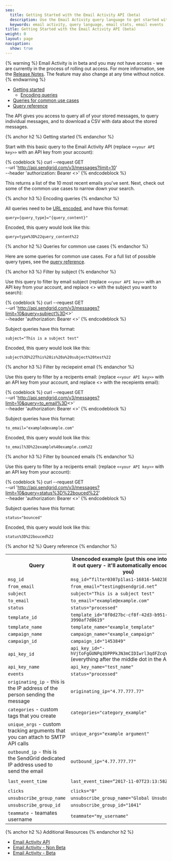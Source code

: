 ```yaml
---
seo:
  title: Getting Started with the Email Activity API (beta)
  description: Use the Email Activity query language to get started with the Email Activity API.
  keywords: email activity, query language, email stats, email events
title: Getting Started with the Email Activity API (beta)
weight: 0
layout: page
navigation:
  show: true
---
```

{% warning %}
Email Activity is in beta and you may not have access - we are currently in the process of rolling out access. For more information, see the [Release Notes]({{root_url}}/release_notes.html#-Email-Activity-Feed-Beta). The feature may also change at any time without notice.
{% endwarning %}

- [Getting started](#-Getting-started)
    - [Encoding queries](#-Encoding-queries)
- [Queries for common use cases](#-Queries-for-common-use-cases)
- [Query reference](#-Query-reference)

The API gives you access to query all of your stored messages, to query individual messages, and to download a CSV with data about the stored messages.

{% anchor h2 %}
Getting started
{% endanchor %}

Start with this basic query to the Email Activity API (replace `<<your API key>>` with an API key from your account):

{% codeblock %}
curl --request GET \
  --url 'http://api.sendgrid.com/v3/messages?limit=10' \
  --header 'authorization: Bearer <<your API key>>'
{% endcodeblock %}

This returns a list of the 10 most recent emails you've sent. Next, check out some of the common use cases to narrow down your search.

{% anchor h3 %}
Encoding queries
{% endanchor %}

All queries need to be [URL encoded](https://meyerweb.com/eric/tools/dencoder/), and have this format:

`query={query_type}="{query_content}"`

Encoded, this query would look like this:

`query=type%3D%22query_content%22`

{% anchor h2 %}
Queries for common use cases
{% endanchor %}

Here are some queries for common use cases. For a full list of possible query types, see the [query reference](#-Query-reference).

{% anchor h3 %}
Filter by subject
{% endanchor %}

Use this query to filter by email subject (replace `<<your API key>>` with an API key from your account, and replace <<subject>> with the subject you want to search):

{% codeblock %}
curl --request GET \
  --url 'http://api.sendgrid.com/v3/messages?limit=10&query=subject%3D<<subject>>' \
  --header 'authorization: Bearer <<your API key>>'
{% endcodeblock %}

Subject queries have this format:

`subject="This is a subject test"`

Encoded, this query would look like this:

`subject%3D%22This%20is%20a%20subject%20test%22`

{% anchor h3 %}
Filter by reciepeint email
{% endanchor %}

Use this query to filter by a recipents email: (replace `<<your API key>>` with an API key from your account, and replace <<email>> with the recepients email):

{% codeblock %}
curl --request GET \
  --url 'http://api.sendgrid.com/v3/messages?limit=10&query=to_email%3D<<email>>' \
  --header 'authorization: Bearer <<your API key>>'
{% endcodeblock %}

Subject queries have this format:

`to_email="example@example.com"`

Encoded, this query would look like this:

`to_email%3D%22example%40example.com%22`

{% anchor h3 %}
Filter by bounced emails
{% endanchor %}

Use this query to filter by a recipents email: (replace `<<your API key>>` with an API key from your account):

{% codeblock %}
curl --request GET \
  --url 'http://api.sendgrid.com/v3/messages?limit=10&query=status%3D%22bouced%22' \
  --header 'authorization: Bearer <<your API key>>'
{% endcodeblock %}

Subject queries have this format:

`status="bounced"`

Encoded, this query would look like this:

`status%3D%22bouced%22`

{% anchor h2 %}
Query reference
{% endanchor %}

<table>
  <tr>
    <th><b>Query</b></th>
    <th><b>Unencoded example</b> (put this one into the try it out query - it'll automatically encode it for you)</th>
    <th><b>Encoded example</b> (use this one in your code)</th>
  </tr>
  <tr>
    <td><code>msg_id</code></td>
    <td><code>msg_id=“filter0307p1las1-16816-5A023E36-1.0”</code></td>
    <td><code>msg_id%3D%22filter0307p1las1-16816-5A023E36-1.0%22</code></td>
  </tr>
  <tr>
    <td><code>from_email</code></td>
    <td><code>from_email=“testing@sendgrid.net”</code></td>
    <td><code>from_email%3D%22testing%40sendgrid.net%22</code></td>
  </tr>
  <tr>
    <td><code>subject</code></td>
    <td><code>subject="This is a subject test"</code></td>
    <td><code>subject%22This%20is%20a%20subject%20test%22</code></td>
  </tr>
  <tr>
    <td><code>to_email</code></td>
    <td><code>to_email="example@example.com"</code></td>
    <td><code>to_email%3D%22example%40example.com%22</code></td>
  </tr>
  <tr>
    <td><code>status</code></td>
    <td><code>status="processed"</code></td>
    <td><code>status%22processed%22</code></td>
  </tr>
  <tr>
    <td><code>template_id</code></td>
    <td><code>template_id="8f0d27bc-cf8f-42d3-b951-3990af7d0619"</code></td>
    <td><code>template_id%3D%228f0d27bc-cf8f-42d3-b951-3990af7d0619%22</code></td>
  </tr>
  <tr>
    <td><code>template_name</code></td>
    <td><code>template_name="example_template"</code></td>
    <td><code>template_name%3D%22example_template%22</code></td>
  </tr>
  <tr>
    <td><code>campaign_name</code></td>
    <td><code>campaign_name="example_campaign"</code></td>
    <td><code>campaign_name%3D%22example_campaign%22</code></td>
  </tr>
  <tr>
    <td><code>campaign_id</code></td>
    <td><code>campaign_id="1453849"</code></td>
    <td><code>campaign_id%3D%221453849%22</code></td>
  </tr>
  <tr>
    <td><code>api_key_id</code></td>
    <td><code>api_key_id="-hVjtoFgGUNPq3DPPPkJN3mCIDIwrl3qdFZcqYKnlq94"</code> (everything after the middle dot in the API key)</td>
    <td><code>api_key_id%3D%22-hVjtoFgGUNPq3DPPPkJN3mCIDIwrl3qdFZcqYKnlq94%22</code></td>
  </tr>
  <tr>
    <td><code>api_key_name</code></td>
    <td><code>api_key_name="test_name"</code></td>
    <td><code>api_key_name%3D%22test_name%22</code></td>
  </tr>
  <tr>
    <td><code>events</code></td>
    <td><code>status="processed"</code></td>
    <td><code>status%3D%22processed%22</code></td>
  </tr>
  <tr>
    <td><code>originating_ip</code> - this is the IP address of the person sending the message</td>
    <td><code>originating_ip="4.77.777.77"</code></td>
    <td><code>originating_ip%3D%224.77.777.77%22</code></td>
  </tr>
  <tr>
    <td><code>categories</code> - custom tags that you create</td>
    <td><code>categories="category_example"</code></td>
    <td><code>categories="category_example"</code></td>
  </tr>
  <tr>
    <td><code>unique_args</code> - custom tracking arguments that you can attach to SMTP API calls</td>
    <td><code>unique_args="example argument"</code></td>
    <td><code>unique_args%3D%22example%20argument%22</code></td>
  </tr>
  <tr>
    <td><code>outbound_ip</code> - this is the SendGrid dedicated IP address used to send the email</td>
    <td><code>outbound_ip="4.77.777.77"</code></td>
    <td><code>outbound_ip%3D%224.77.777.77%22</code></td>
  </tr>
  <tr>
    <td><code>last_event_time</code></td>
    <td><code>last_event_time=“2017-11-07T23:13:58Z”</code></td>
    <td><code>last_event_time%3D%E2%80%9C2017-11-07T23%3A13%3A58Z%E2%80%9D</code></td>
  </tr>
  <tr>
    <td><code>clicks</code></td>
    <td><code>clicks="0"</code></td>
    <td><code>clicks%3D%220%22</code></td>
  </tr>
  <tr>
    <td><code>unsubscribe_group_name</code></td>
    <td><code>unsubscribe_group_name="Global Unsubscribes"</code></td>
    <td><code>unsubscribe_group_name%3D%22Global%20Unsubscribes%22</code></td>
  </tr>
  <tr>
    <td><code>unsubscribe_group_id</code></td>
    <td><code>unsubscribe_group_id="1041"</code></td>
    <td><code>unsubscribe_group_id%3D%221041%22</code></td>
  </tr>
  <tr>
    <td><code>teammate</code> - teamates username</td>
    <td><code>teammate="my_username"</code></td>
    <td><code>teammate%3D%22my_username%22</code></td>
  </tr>
</table>

{% anchor h2 %}
Additional Resources
{% endanchor h2 %}

- [Email Activity API](https://sendgrid.api-docs.io/v3.0/email-activity/filter-all-messages)
- [Email Activity - Non Beta](https://sendgrid.com/docs/User_Guide/email_activity.html)
- [Email Activity - Beta](https://sendgrid.com/docs/User_Guide/email_activity_beta.html)

